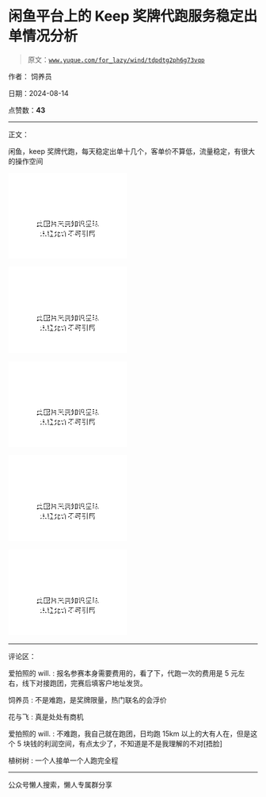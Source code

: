 # 闲鱼平台上的 Keep 奖牌代跑服务稳定出单情况分析

> 原文：[`www.yuque.com/for_lazy/wind/tdpdtg2ph6g73vqp`](https://www.yuque.com/for_lazy/wind/tdpdtg2ph6g73vqp)

作者： 饲养员

日期：2024-08-14

点赞数：**43**

* * *

正文：

闲鱼，keep 奖牌代跑，每天稳定出单十几个，客单价不算低，流量稳定，有很大的操作空间

![](img/89d1fdcb7d231d0bf0bf523ce7295175.png "None")

![](img/bb7ce27fcb87ce2c6f28d305e0940c92.png "None")

![](img/6d983806f337da378632dbd3c227867f.png "None")

![](img/ce72f3f634844af41ae1214fcc090aaf.png "None")

![](img/d46c336a14c7c0009f816cb3031245cf.png "None")

* * *

评论区：

爱拍照的 will. : 报名参赛本身需要费用的，看了下，代跑一次的费用是 5 元左右，线下对接跑团，完赛后填客户地址发货。

饲养员 : 不是难跑，是奖牌限量，热门联名的会浮价

花与飞 : 真是处处有商机

爱拍照的 will. : 不难跑，我自己就在跑团，日均跑 15km 以上的大有人在，但是这个 5 块钱的利润空间，有点太少了，不知道是不是我理解的不对[捂脸]

植树树 : 一个人接单一个人跑完全程

* * *

公众号懒人搜索，懒人专属群分享